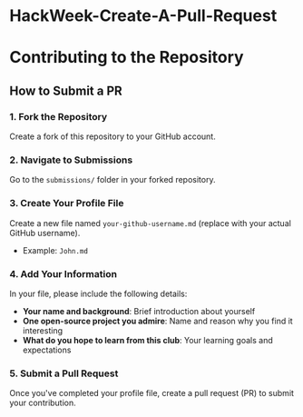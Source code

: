 # HackWeek-Create-A-Pull-Request
# Contributing to the Repository

## How to Submit a PR

### 1. Fork the Repository
Create a fork of this repository to your GitHub account.

### 2. Navigate to Submissions
Go to the `submissions/` folder in your forked repository.

### 3. Create Your Profile File
Create a new file named `your-github-username.md` (replace with your actual GitHub username).
- Example: `John.md`

### 4. Add Your Information
In your file, please include the following details:
- **Your name and background**: Brief introduction about yourself
- **One open-source project you admire**: Name and reason why you find it interesting
- **What do you hope to learn from this club**: Your learning goals and expectations

### 5. Submit a Pull Request
Once you've completed your profile file, create a pull request (PR) to submit your contribution.
